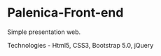 # Palenica-Front-end 

Simple presentation web. 

Technologies - Html5, CSS3, Bootstrap 5.0, jQuery
